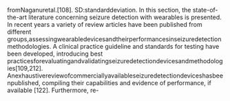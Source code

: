 fromNaganuretal.[108].
SD:standarddeviation.
In this section, the state-of-the-art literature concerning seizure detection with wearables is
presented. In recent years a variety of review articles have been published from different
groups,assessingwearabledevicesandtheirperformancesinseizuredetectionmethodologies.
A clinical practice guideline and standards for testing have been developed, introducing best
practicesforevaluatingandvalidatingseizuredetectiondevicesandmethodologies[109,212].
Anexhaustivereviewofcommerciallyavailableseizuredetectiondeviceshasbeenpublished,
compiling their capabilities and evidence of performance, if available [122]. Furthermore, re-